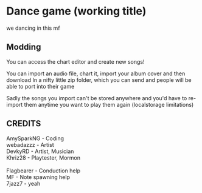 # Dance game (working title)

we dancing in this mf

## Modding
You can access the chart editor and create new songs!

You can import an audio file, chart it, import your album cover and then download
In a nifty little zip folder, which you can send and people will be able to port into their game

Sadly the songs you import can't be stored anywhere and you'd have to re-import them anytime you want to play them again (localstorage limitations)

## CREDITS
AmySparkNG - Coding<br>
webadazzz - Artist<br>
DevkyRD - Artist, Musician<br>
Khriz28 - Playtester, Mormon<br>
<br>
Flagbearer - Conduction help<br>
MF - Note spawning help<br>
7jazz7 - yeah<br>